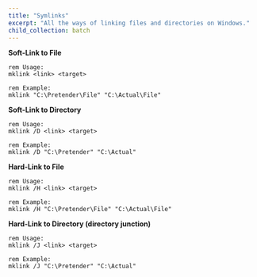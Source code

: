 ```yaml
---
title: "Symlinks"
excerpt: "All the ways of linking files and directories on Windows."
child_collection: batch
---
```


**Soft-Link to File**

```batch
rem Usage:
mklink <link> <target>

rem Example:
mklink "C:\Pretender\File" "C:\Actual\File"
```

**Soft-Link to Directory**

```batch
rem Usage:
mklink /D <link> <target>

rem Example:
mklink /D "C:\Pretender" "C:\Actual"
```

**Hard-Link to File**

```batch
rem Usage:
mklink /H <link> <target>

rem Example:
mklink /H "C:\Pretender\File" "C:\Actual\File"
```

**Hard-Link to Directory (directory junction)**

```batch
rem Usage:
mklink /J <link> <target>

rem Example:
mklink /J "C:\Pretender" "C:\Actual"
```

